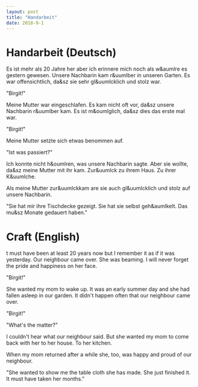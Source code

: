 ```yaml
---
layout: post
title: "Handarbeit"
date: 2018-9-1
---
```



# Handarbeit (Deutsch)

Es ist mehr als 20 Jahre her aber ich erinnere mich noch
als w&aumlre es gestern gewesen. Unsere Nachbarin kam r&uumlber
in unseren Garten. Es war offensichtlich, da&sz sie sehr
gl&uumlcklich und stolz war.

"Birgit!" 

Meine Mutter war eingeschlafen. Es kam nicht oft vor, da&sz
unsere Nachbarin r&uumlber kam. Es ist m&oumlglich, da&sz dies
das erste mal war.

"Birgit!"

Meine Mutter setzte sich etwas benommen auf.

"Ist was passiert?"

Ich konnte nicht h&oumlren, was unsere Nachbarin sagte. Aber sie
wollte, da&sz meine Mutter mit ihr kam. Zur&uumlck zu ihrem Haus.
Zu ihrer K&uumlche.

Als meine Mutter zur&uumlckkam are sie auch gl&uumlcklich und
stolz auf unsere Nachbarin.

"Sie hat mir ihre Tischdecke gezeigt. Sie hat sie selbst
geh&aumlkelt. Das mu&sz Monate gedauert haben."


# Craft (English)

t must have been at least 20 years now but I remember it as if it
was yesterday. Our neighbour came over. She was beaming. I will
never forget the pride and happiness on her face.

"Birgit!"

She wanted my mom to wake up. It was an early summer day and she
had fallen asleep in our garden. It didn't happen often that our
neighbour came over.

"Birgit!"

"What's the matter?"

I couldn't hear what our neighbour said. But she wanted my mom to
come back with her to her house. To her kitchen.

When my mom returned after a while she, too, was happy and proud
of our neighbour.

"She wanted to show me the table cloth she has made. She just
finished it. It must have taken her months."
